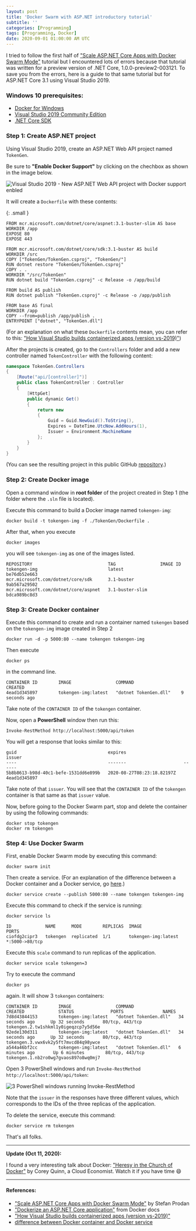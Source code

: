 ```yaml
---
layout: post
title: 'Docker Swarm with ASP.NET introductory tutorial'
subtitle: ''
categories: [Programming]
tags: [Programming, Docker]
date: 2020-09-01 01:00:00 AM UTC
---
```


<!-- started August 27, 2020 11:59 AM Philippine Time -->
<!-- finished August 28, 2020 12:22 PM Philippine Time -->

I tried to follow the first half of ["Scale ASP.NET Core Apps with Docker Swarm Mode"](https://www.pluralsight.com/guides/scale-asp-net-core-apps-with-docker-swarm-mode) tutorial but I encountered lots of errors because that tutorial was written for a preview version of .NET Core, 1.0.0-preview2-003121. To save you from the errors, here is a guide to that same tutorial but for ASP.NET Core 3.1 using Visual Studio 2019.

### Windows 10 prerequisites:

- [Docker for Windows](https://docs.docker.com/docker-for-windows/)
- [Visual Studio 2019 Community Edition](https://visualstudio.microsoft.com/vs/)
- [.NET Core SDK](https://dotnet.microsoft.com/download#windows)

### Step 1: Create ASP.NET project

Using Visual Studio 2019, create an ASP.NET Web API project named `TokenGen`.

<!--more-->

Be sure to **"Enable Docker Support"** by clicking on the chechbox as shown in the image below.

![Visual Studio 2019 - New ASP.NET Web API project with Docker support enbled](/images/2020/aspnet-web-api-enable-docker-support.png)

It will create a `Dockerfile` with these contents:

{: .small }
``` shell
FROM mcr.microsoft.com/dotnet/core/aspnet:3.1-buster-slim AS base
WORKDIR /app
EXPOSE 80
EXPOSE 443

FROM mcr.microsoft.com/dotnet/core/sdk:3.1-buster AS build
WORKDIR /src
COPY ["TokenGen/TokenGen.csproj", "TokenGen/"]
RUN dotnet restore "TokenGen/TokenGen.csproj"
COPY . .
WORKDIR "/src/TokenGen"
RUN dotnet build "TokenGen.csproj" -c Release -o /app/build

FROM build AS publish
RUN dotnet publish "TokenGen.csproj" -c Release -o /app/publish

FROM base AS final
WORKDIR /app
COPY --from=publish /app/publish .
ENTRYPOINT ["dotnet", "TokenGen.dll"]
```

(For an explanation on what these `Dockerfile` contents mean, you can refer to this: ["How Visual Studio builds containerized apps (version vs-2019)"](https://docs.microsoft.com/en-us/visualstudio/containers/container-build?view=vs-2019))


After the projects is created, go to the `Controllers` folder and add a new controller named `TokenController` with the following content:


``` csharp
namespace TokenGen.Controllers
{
    [Route("api/[controller]")]
    public class TokenController : Controller
    {
        [HttpGet]
        public dynamic Get()
        {
            return new
            {
                Guid = Guid.NewGuid().ToString(),
                Expires = DateTime.UtcNow.AddHours(1),
                Issuer = Environment.MachineName
            };
        }
    }
}
```

(You can see the resulting project in this public GitHub [repository](https://github.com/jeremiahflaga/containers-playground/tree/master/2020-08-27-docker-swarm).)


### Step 2: Create Docker image

Open a command window in **root folder** of the project created in Step 1 (the folder where the `.sln` file is located).

Execute this command to build a Docker image named `tokengen-img`:

``` shell
docker build -t tokengen-img -f ./TokenGen/Dockerfile .
```

After that, when you execute 

``` shell
docker images
```

you will see `tokengen-img` as one of the images listed.

```
REPOSITORY                             TAG                 IMAGE ID
tokengen-img                           latest              be76db52e663
mcr.microsoft.com/dotnet/core/sdk      3.1-buster          9ab567a29502
mcr.microsoft.com/dotnet/core/aspnet   3.1-buster-slim     bdca989bc8d3
```


### Step 3: Create Docker container

Execute this command to create and run a container named `tokengen` based on the `tokengen-img` image created in Step 2

``` shell
docker run -d -p 5000:80 --name tokengen tokengen-img
```

Then execute 

``` shell
docker ps
```

in the command line.

```
CONTAINER ID        IMAGE                 COMMAND                  CREATED
4ead1d345897        tokengen-img:latest   "dotnet TokenGen.dll"    9 seconds ago
```

Take note of the `CONTAINER ID` of the `tokengen` container.


Now, open a **PowerShell** window then run this:

``` shell
Invoke-RestMethod http://localhost:5000/api/token
```

You will get a response that looks similar to this:

```
guid                                   expires                      issuer
----                                   -------                      ------
5b8b8613-b98d-40c1-befe-1531dd6e899b   2020-08-27T08:23:18.82197Z   4ead1d345897
```


Take note of that `issuer`. You will see that the `CONTAINER ID` of the `tokengen` container is that same as that `issuer` value.


Now, before going to the Docker Swarm part, stop and delete the container by using the following commands:

``` shell
docker stop tokengen
docker rm tokengen
```


### Step 4: Use Docker Swarm

First, enable Docker Swarm mode by executing this command:

``` shell
docker swarm init
```

Then create a service. (For an explanation of the difference between a Docker container and a Docker service, go [here](https://stackoverflow.com/a/46646524/1451757).)

``` shell
docker service create --publish 5000:80 --name tokengen tokengen-img
```

Execute this command to check if the service is running:

``` shell
docker service ls
```

```
ID             NAME      MODE        REPLICAS  IMAGE                PORTS
ciofdg2cipr3   tokengen  replicated  1/1       tokengen-img:latest  *:5000->80/tcp
```

Execute this `scale` command to run replicas of the application.

``` shell
docker service scale tokengen=3
```

Try to execute the command

``` shell
docker ps
```

again. It will show 3 `tokengen` containers:

```
CONTAINER ID        IMAGE                 COMMAND                 CREATED             STATUS              PORTS               NAMES
7d8d43844153        tokengen-img:latest   "dotnet TokenGen.dll"   34 seconds ago      Up 32 seconds       80/tcp, 443/tcp     tokengen.2.tw1shkml1y0igeqzcp7y5d56e
92ede130d311        tokengen-img:latest   "dotnet TokenGen.dll"   34 seconds ago      Up 32 seconds       80/tcp, 443/tcp     tokengen.3.vwx6vk2y5ft7mvcd84q98ywce
a544a46bf2cc        tokengen-img:latest   "dotnet TokenGen.dll"   6 minutes ago       Up 6 minutes        80/tcp, 443/tcp     tokengen.1.nb2ro0wg7gvaos897o8wq0mj7
```

Open 3 PowerShell windows and run `Invoke-RestMethod http://localhost:5000/api/token`:


![3 PowerShell windows running Invoke-RestMethod](/images/2020/docker-swarm-3-powershell-windows.png)

Note that the `issuer` in the responses have three different values, which corresponds to the IDs of the three replicas of the application.


To delete the service, execute this command:

``` shell
docker service rm tokengen
```

That's all folks.



-----

**Update (Oct 11, 2020):**

I found a very interesting talk about Docker: ["Heresy in the Church of Docker"](https://www.youtube.com/watch?v=RB6MvSEaMKI&ab_channel=DevOpsDaysSiliconValley) by Corey Quinn, a Cloud Economist. Watch it if you have time :smile: 




-----

<div class="small" markdown="1">

#### References:

- ["Scale ASP.NET Core Apps with Docker Swarm Mode"](https://www.pluralsight.com/guides/scale-asp-net-core-apps-with-docker-swarm-mode) by Stefan Prodan
- ["Dockerize an ASP.NET Core application"](https://docs.docker.com/engine/examples/dotnetcore/) from Docker docs
- ["How Visual Studio builds containerized apps (version vs-2019)"](https://docs.microsoft.com/en-us/visualstudio/containers/container-build?view=vs-2019)
- [difference between Docker container and Docker service](https://stackoverflow.com/a/46646524/1451757)

</div>
